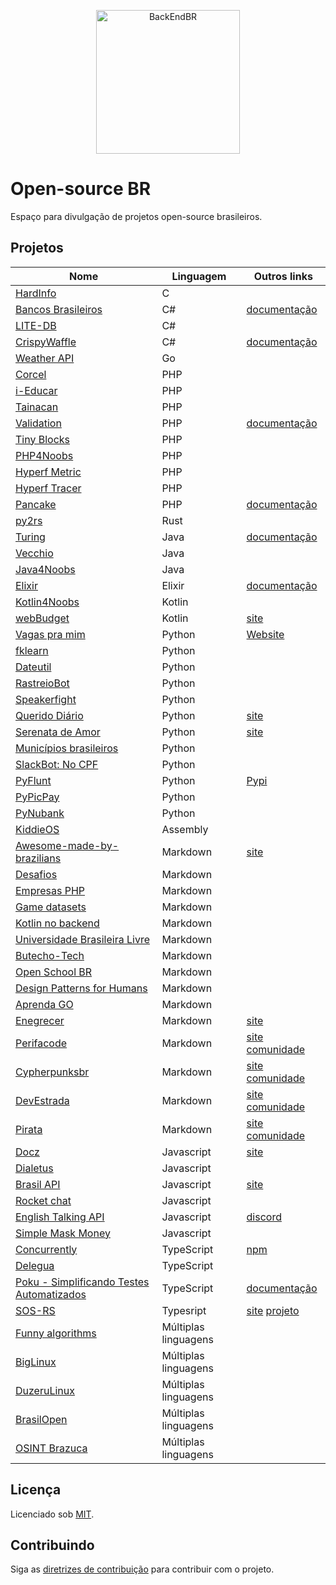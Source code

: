<!--suppress HtmlDeprecatedAttribute -->

<p align="center">
  <img src="https://avatars3.githubusercontent.com/u/30732658?v=4&s=200.jpg" alt="BackEndBR" width="230" />
</p>

# Open-source BR

Espaço para divulgação de projetos open-source brasileiros.

<div id='projects'></div>

## Projetos

| Nome                                                                                             | Linguagem            | Outros links                                                        |
|--------------------------------------------------------------------------------------------------|----------------------|---------------------------------------------------------------------|
| [HardInfo](https://github.com/lpereira/hardinfo)                                                 | C                    |                                                                     |
| [Bancos Brasileiros](https://github.com/GuiBranco/BancosBrasileiros)                             | C#                   | [documentação](https://guibranco.github.io/BancosBrasileiros)       |
| [LITE-DB](https://github.com/mbdavid/LiteDB)                                                     | C#                   |                                                                     |
| [CrispyWaffle](https://github.com/GuiBranco/CrispyWaffle)                                        | C#                   | [documentação](https://guibranco.github.io/CrispyWaffle)            |
| [Weather API](https://github.com/robertoduessmann/weather-api)                                   | Go                   |                                                                     |
| [Corcel](https://github.com/corcel/corcel)                                                       | PHP                  |                                                                     |
| [i-Educar](https://github.com/portabilis/i-educar)                                               | PHP                  |                                                                     |
| [Tainacan](https://github.com/tainacan/tainacan)                                                 | PHP                  |                                                                     |
| [Validation](https://github.com/Respect/Validation)                                              | PHP                  | [documentação](https://respect-validation.readthedocs.io/en/latest) |
| [Tiny Blocks](https://github.com/tiny-blocks)                                                    | PHP                  |                                                                     |
| [PHP4Noobs](https://github.com/DanielHe4rt/php4noobs)                                            | PHP                  |                                                                     |
| [Hyperf Metric](https://github.com/opencodeco/hyperf-metric)                                     | PHP                  |                                                                     |
| [Hyperf Tracer](https://github.com/opencodeco/hyperf-tracer)                                     | PHP                  |                                                                     |
| [Pancake](https://github.com/guibranco/pancake)                                                  | PHP                  | [documentação](https://guibranco.github.io/pancake)                 |
| [py2rs](https://github.com/rochacbruno/py2rs)                                                    | Rust                 |                                                                     |
| [Turing](https://github.com/openturing/turing)                                                   | Java                 | [documentação](https://openviglet.github.io/turing)                 |
| [Vecchio](https://github.com/openviglet/vecchio)                                                 | Java                 |                                                                     |
| [Java4Noobs](https://github.com/paulorievrs/java4noobs)                                          | Java                 |                                                                     |
| [Elixir](https://github.com/elixir-lang/elixir)                                                  | Elixir               | [documentação](https://elixir-lang.org/docs.html)                   |
| [Kotlin4Noobs](https://github.com/gustavofreze/kotlin4noobs)                                     | Kotlin               |                                                                     |
| [webBudget](https://github.com/web-budget)                                                       | Kotlin               | [site](https://webbudget.com.br)                                    |
| [Vagas pra mim](https://github.com/douglasdcm/search-jobs)                                       | Python               | [Website](https://vagaspramim.onrender.com)                         |
| [fklearn](https://github.com/nubank/fklearn)                                                     | Python               |                                                                     |
| [Dateutil](https://github.com/dateutil/dateutil)                                                 | Python               |                                                                     |
| [RastreioBot](https://github.com/GabrielRF/RastreioBot)                                          | Python               |                                                                     |
| [Speakerfight](https://github.com/luanfonceca/speakerfight)                                      | Python               |                                                                     |
| [Querido Diário](https://github.com/okfn-brasil/querido-diario)                                  | Python               | [site](https://queridodiario.ok.org.br)                             |
| [Serenata de Amor](https://github.com/okfn-brasil/serenata-de-amor)                              | Python               | [site](https://serenata.ai)                                         |
| [Municípios brasileiros](https://github.com/kelvins/Municipios-Brasileiros)                      | Python               |                                                                     |
| [SlackBot: No CPF](https://github.com/marcieltorres/slack-bot-no-cpf)                            | Python               |                                                                     |
| [PyFlunt](https://github.com/fazedordecodigo/pyflunt)                                            | Python               | [Pypi](https://pypi.org/project/flunt)                              |
| [PyPicPay](https://github.com/hudsonbrendon/pypicpay)                                            | Python               |                                                                     |
| [PyNubank](https://github.com/andreroggeri/pynubank)                                             | Python               |                                                                     |
| [KiddieOS](https://github.com/FrancisBFTC/KiddieOS_Development)                                  | Assembly             |                                                                     |
| [Awesome-made-by-brazilians](https://github.com/felipefialho/awesome-made-by-brazilians)         | Markdown             | [site](https://githubbrasil.com/en)                                 |
| [Desafios](https://github.com/backend-br/desafios)                                               | Markdown             |                                                                     |
| [Empresas PHP](https://github.com/DanielHe4rt/empresas-php)                                      | Markdown             |                                                                     |
| [Game datasets](https://github.com/leomaurodesenv/game-datasets)                                 | Markdown             |                                                                     |
| [Kotlin no backend](https://github.com/kotlin-br/kotlin-no-backend)                              | Markdown             |                                                                     |
| [Universidade Brasileira Livre](https://github.com/Universidade-Livre/ciencia-da-computacao)     | Markdown             |                                                                     |
| [Butecho-Tech](https://github.com/buteco-tech/blog)                                              | Markdown             |                                                                     |
| [Open School BR](https://github.com/openschoolbr/sobre)                                          | Markdown             |                                                                     |
| [Design Patterns for Humans](https://github.com/design-patterns-for-humans/brazilian-portuguese) | Markdown             |                                                                     |
| [Aprenda GO](https://github.com/geiltonxavier/aprenda-go)                                        | Markdown             |                                                                     |
| [Enegrecer](https://github.com/Enegrecer/enegrecer-web)                                          | Markdown             | [site](https://enegrecer-e37b3.firebaseapp.com/)                    |
| [Perifacode](https://github.com/perifacode/conteudo-gratuito)                                    | Markdown             | [site](http://perifacode.com/) [comunidade](https://github.com/perifacode)                   |
| [Cypherpunksbr](https://github.com/cypherpunksbr/guia-pratico)                                   | Markdown             | [site](http://cypherpunks.com.br/) [comunidade](https://github.com/cypherpunksbr) |
| [DevEstrada](https://github.com/devnaestrada/devnaestrada.com.br)                                | Markdown             | [site](https://devnaestrada.com.br/) [comunidade](https://github.com/devnaestrada/)
| [Pirata](https://github.com/piratas/gti)                                                         | Markdown             | [site](https://partidopirata.org/) [comunidade](https://github.com/piratas) |
| [Docz](https://github.com/doczjs/docz)                                                           | Javascript           | [site](https://www.docz.site)                                       |
| [Dialetus](https://github.com/dialetus/dialetus-service)                                         | Javascript           |                                                                     |
| [Brasil API](https://github.com/BrasilAPI/BrasilAPI)                                             | Javascript           | [site](https://brasilapi.com.br)                                    |
| [Rocket chat](https://github.com/RocketChat/Rocket.Chat)                                         | Javascript           |                                                                     |
| [English Talking API](https://github.com/barbosamaatheus/english-talking-api)                    | Javascript           | [discord](https://discord.gg/XTrKQ8w)                               |
| [Simple Mask Money](https://github.com/codermarcos/simple-mask-money)                            | Javascript           |                                                                     |
| [Concurrently](https://github.com/open-cli-tools/concurrently)                                   | TypeScript           | [npm](https://www.npmjs.com/package/concurrently)                   |
| [Delegua](https://github.com/DesignLiquido/delegua)                                              | TypeScript           |                                                                     |
| [Poku - Simplificando Testes Automatizados](https://github.com/wellwelwel/poku)                  | TypeScript           | [documentação](https://poku.io/docs)                                |
| [SOS-RS](https://github.com/SOS-RS/backend)                                                      | Typesript            | [site](https://sos-rs.com/) [projeto](https://github.com/SOS-RS)    |
| [Funny algorithms](https://github.com/ReciHub/FunnyAlgorithms)                                   | Múltiplas linguagens |                                                                     |
| [BigLinux](https://github.com/biglinux)                                                          | Múltiplas linguagens |                                                                     |
| [DuzeruLinux](https://github.com/duzerulinux)                                                    | Múltiplas linguagens |                                                                     |
| [BrasilOpen](https://github.com/brasilopen/brasilopen)                                           | Múltiplas linguagens |                                                                     |
| [OSINT Brazuca](https://github.com/osintbrazuca/osint-brazuca)                                   | Múltiplas linguagens |                                                                     |

<div id='license'></div>

## Licença

Licenciado sob [MIT](LICENSE).

<div id='contributing'></div>

## Contribuindo

Siga as [diretrizes de contribuição](CONTRIBUTING.md) para contribuir com o projeto.
